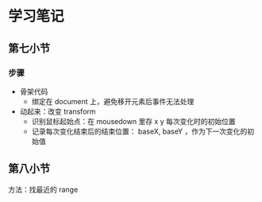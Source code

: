 # 学习笔记

## 第七小节

### 步骤

- 骨架代码
  - 绑定在 document 上，避免移开元素后事件无法处理
- 动起来：改变 transform
  - 识别鼠标起始点：在 mousedown 里存 x y 每次变化时的初始位置
  - 记录每次变化结束后的结束位置： baseX, baseY ，作为下一次变化的初始值

## 第八小节

方法：找最近的 range
